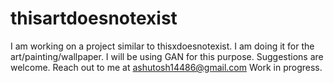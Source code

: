 # thisartdoesnotexist

I am working on a project similar to thisxdoesnotexist. I am doing it for the art/painting/wallpaper. I will be using GAN for this purpose. Suggestions are welcome. Reach out to me at ashutosh14486@gmail.com
Work in progress.
